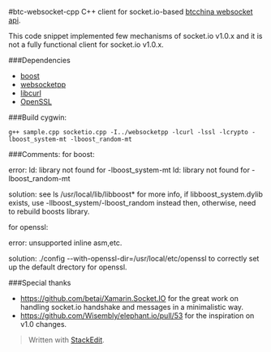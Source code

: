 #btc-websocket-cpp
C++ client for socket.io-based [btcchina websocket api](http://btcchina.org/websocket-api-market-data-documentation-en).

This code snippet implemented few mechanisms of socket.io v1.0.x and it is not a fully functional client for socket.io v1.0.x.

###Dependencies
 - [boost](http://www.boost.org)
 - [websocketpp](https://github.com/zaphoyd/websocketpp)
 - [libcurl](http://curl.haxx.se/libcurl/)
 - [OpenSSL](https://www.openssl.org/)

###Build
cygwin:
```
g++ sample.cpp socketio.cpp -I../websocketpp -lcurl -lssl -lcrypto -lboost_system-mt -lboost_random-mt
```
###Comments:
for boost:

error:
ld: library not found for -lboost_system-mt
ld: library not found for -lboost_random-mt

solution:
see ls /usr/local/lib/libboost* for more info, if libboost_system.dylib exists, use -llboost_system/-lboost_random instead then, otherwise, need to rebuild boosts library.

for openssl:

error:
unsupported inline asm,etc.

solution:
./config --with-openssl-dir=/usr/local/etc/openssl to correctly set up the default drectory for openssl.

###Special thanks
- https://github.com/betai/Xamarin.Socket.IO for the great work on handling socket.io handshake and messages in a minimalistic way.
- https://github.com/Wisembly/elephant.io/pull/53 for the inspiration on v1.0 changes.
 
> Written with [StackEdit](https://stackedit.io/).